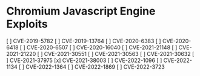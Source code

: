 # Chromium Javascript Engine Exploits
 [ ] CVE-2019-5782
 [ ] CVE-2019-13764
 [ ] CVE-2020-6383
 [ ] CVE-2020-6418
 [ ] CVE-2020-6507
 [ ] CVE-2020-16040
 [ ] CVE-2021-21148
 [ ] CVE-2021-21220
 [ ] CVE-2021-30551
 [ ] CVE-2021-30563
 [ ] CVE-2021-30632
 [ ] CVE-2021-37975
 [x] CVE-2021-38003
 [ ] CVE-2022-1096
 [ ] CVE-2022-1134
 [ ] CVE-2022-1364
 [ ] CVE-2022-1869
 [ ] CVE-2022-3723

